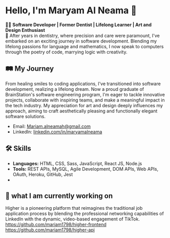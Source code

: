 # Hello, I'm Maryam Al Neama 🌟

👩‍💻 **Software Developer | Former Dentist | Lifelong Learner | Art and Design Enthusiast**  
🚀 After years in dentistry, where precision and care were paramount, I've embarked on an exciting journey in software development. Blending my lifelong passions for language and mathematics, I now speak to computers through the poetry of code, marrying logic with creativity.

## 🛤️ My Journey
From healing smiles to coding applications, I've transitioned into software development, realizing a lifelong dream. Now a proud graduate of BrainStation's software engineering program, I'm eager to tackle innovative projects, collaborate with inspiring teams, and make a meaningful impact in the tech industry. My appreciation for art and design deeply influences my approach, aiming to craft aesthetically pleasing and functionally elegant software solutions.

- Email: [Mariam.alneamah@gmail.com](mailto:Mariam.alneamah@gmail.com)
- LinkedIn: [linkedin.com/in/maryamalneama](https://www.linkedin.com/in/maryamalneama)

## 🛠️ Skills
- **Languages:** HTML, CSS, Sass, JavaScript, React JS, Node.js
- **Tools:** REST APIs, MySQL, Agile Development, DOM APIs, Web APIs, OAuth, Heroku, GitHub, Jest
- 
## 🌟 what I am currently working on 
Higher is a pioneering platform that reimagines the traditional job application process by blending the professional networking capabilities of LinkedIn with the dynamic, video-based engagement of TikTok.
https://github.com/mariam1798/higher-frontend
https://github.com/mariam1798/higher-api
